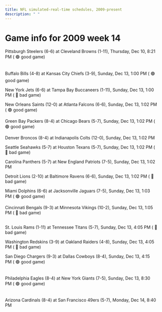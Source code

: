 ```yaml
---
title: NFL simulated-real-time schedules, 2009-present
description: " "
---
```


# Game info for 2009 week 14

Pittsburgh Steelers (6-6) at Cleveland Browns (1-11), Thursday, Dec 10, 8:21 PM (	:green_circle: good game)

<br/>Buffalo Bills (4-8) at Kansas City Chiefs (3-9), Sunday, Dec 13, 1:00 PM (	:green_circle: good game)

New York Jets (6-6) at Tampa Bay Buccaneers (1-11), Sunday, Dec 13, 1:00 PM (	:red_circle: bad game)

New Orleans Saints (12-0) at Atlanta Falcons (6-6), Sunday, Dec 13, 1:02 PM (	:green_circle: good game)

Green Bay Packers (8-4) at Chicago Bears (5-7), Sunday, Dec 13, 1:02 PM (	:green_circle: good game)

Denver Broncos (8-4) at Indianapolis Colts (12-0), Sunday, Dec 13, 1:02 PM

Seattle Seahawks (5-7) at Houston Texans (5-7), Sunday, Dec 13, 1:02 PM (	:red_circle: bad game)

Carolina Panthers (5-7) at New England Patriots (7-5), Sunday, Dec 13, 1:02 PM

Detroit Lions (2-10) at Baltimore Ravens (6-6), Sunday, Dec 13, 1:02 PM (	:red_circle: bad game)

Miami Dolphins (6-6) at Jacksonville Jaguars (7-5), Sunday, Dec 13, 1:03 PM (	:green_circle: good game)

Cincinnati Bengals (9-3) at Minnesota Vikings (10-2), Sunday, Dec 13, 1:05 PM (	:red_circle: bad game)

<br/>St. Louis Rams (1-11) at Tennessee Titans (5-7), Sunday, Dec 13, 4:05 PM (	:red_circle: bad game)

Washington Redskins (3-9) at Oakland Raiders (4-8), Sunday, Dec 13, 4:05 PM (	:red_circle: bad game)

San Diego Chargers (9-3) at Dallas Cowboys (8-4), Sunday, Dec 13, 4:15 PM (	:green_circle: good game)

<br/>Philadelphia Eagles (8-4) at New York Giants (7-5), Sunday, Dec 13, 8:30 PM (	:green_circle: good game)

<br/>Arizona Cardinals (8-4) at San Francisco 49ers (5-7), Monday, Dec 14, 8:40 PM

